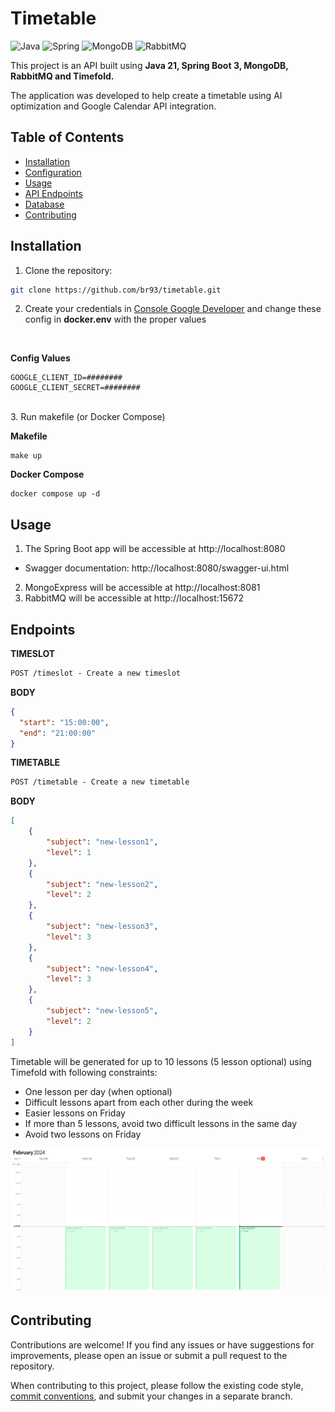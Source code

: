 
# Timetable

![Java](https://img.shields.io/badge/java-%23ED8B00.svg?style=for-the-badge&logo=openjdk&logoColor=white)
![Spring](https://img.shields.io/badge/spring-%236DB33F.svg?style=for-the-badge&logo=spring&logoColor=white)
![MongoDB](https://img.shields.io/badge/MongoDB-%234ea94b.svg?style=for-the-badge&logo=mongodb&logoColor=white)
![RabbitMQ](https://img.shields.io/badge/Rabbitmq-FF6600?style=for-the-badge&logo=rabbitmq&logoColor=white)

This project is an API built using **Java 21, Spring Boot 3, MongoDB, RabbitMQ and Timefold.**

The application was developed to help create a timetable using AI optimization and Google Calendar API integration.

## Table of Contents

- [Installation](#installation)
- [Configuration](#configuration)
- [Usage](#usage)
- [API Endpoints](#api-endpoints)
- [Database](#database)
- [Contributing](#contributing)

## Installation

1. Clone the repository:

```bash
git clone https://github.com/br93/timetable.git
```

2. Create your credentials in [Console Google Developer](https://console.cloud.google.com/apis/dashboard) and change these config in **docker.env** with the proper values
<br>

**Config Values**

```docker.env
GOOGLE_CLIENT_ID=########
GOOGLE_CLIENT_SECRET=########
```
<br>
3. Run makefile (or Docker Compose)
<br>

**Makefile**
```
make up
```

**Docker Compose**
```
docker compose up -d
```

## Usage

1. The Spring Boot app will be accessible at http://localhost:8080
* Swagger documentation: http://localhost:8080/swagger-ui.html
2. MongoExpress will be accessible at http://localhost:8081
3. RabbitMQ will be accessible at http://localhost:15672

## Endpoints

**TIMESLOT**
```markdown
POST /timeslot - Create a new timeslot
```

**BODY**
```json
{
  "start": "15:00:00",
  "end": "21:00:00"
}
```

**TIMETABLE**
```markdown
POST /timetable - Create a new timetable
```

**BODY**
```json
[
	{
		"subject": "new-lesson1",
		"level": 1
	},
	{
		"subject": "new-lesson2",
		"level": 2
	},
	{
		"subject": "new-lesson3",
		"level": 3
	},
	{
		"subject": "new-lesson4",
		"level": 3
	},
	{
		"subject": "new-lesson5",
		"level": 2
	}
]
```
Timetable will be generated for up to 10 lessons (5 lesson optional) using Timefold with following constraints:
- One lesson per day (when optional)
- Difficult lessons apart from each other during the week
- Easier lessons on Friday
- If more than 5 lessons, avoid two difficult lessons in the same day
- Avoid two lessons on Friday

![Timetable](https://raw.githubusercontent.com/br93/timetable/main/doc/calendar.png)

## Contributing

Contributions are welcome! If you find any issues or have suggestions for improvements, please open an issue or submit a pull request to the repository.

When contributing to this project, please follow the existing code style, [commit conventions](https://www.conventionalcommits.org/en/v1.0.0/), and submit your changes in a separate branch.



